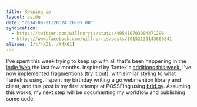 ```yaml
---
title: Keeping Up
layout: aside
date: "2014-08-01T20:24:28-07:00"
syndication:
  - https://twitter.com/willnorris/status/495410703004471296
  - https://www.facebook.com/willnorris/posts/10152133143666841
aliases: [/t/4XQ1, /t4XQ1]
---
```


I've spent this week trying to keep up with all that's been happening in the [Indie Web][] the last few months.
Inspired by Tantek's [additions this week][], I've now implemented [fragmentions][] ([try it out][]), with similar
styling to what Tantek is using. I spent my birthday writing a go webmention library and client, and this post is my
first attempt at POSSEing using [brid.gy][]. Assuming this works, my next step will be documenting my workflow and
publishing some code.

[Indie Web]: https://indieweb.org/
[additions this week]: http://tantek.com/2014/207/t2/deploy-fragmention-indieweb-showdonttell
[fragmentions]: https://indieweb.org/fragmention
[try it out]: /2014/07/webfinger-with-static-files-nginx##content+negotiation
[brid.gy]: https://www.brid.gy/

